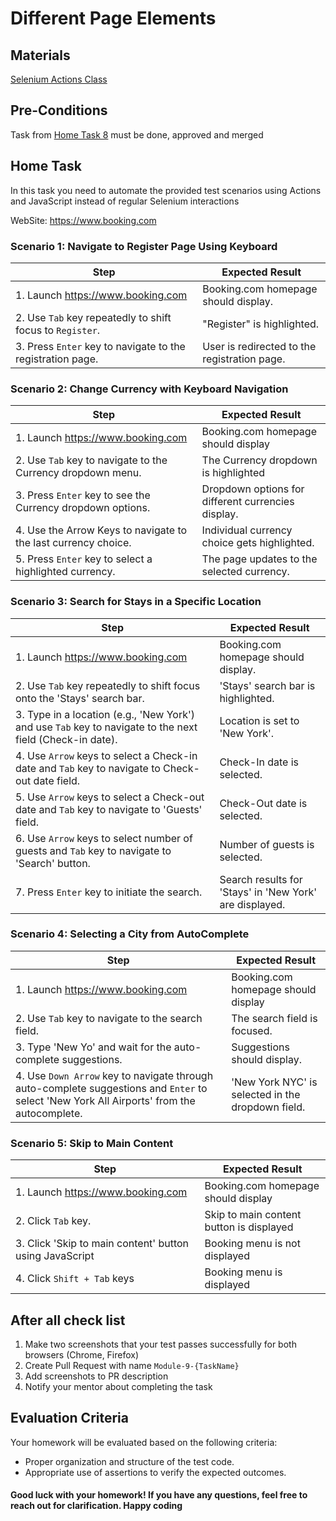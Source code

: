 # Different Page Elements

## Materials

[Selenium Actions Class](https://toolsqa.com/selenium-webdriver/actions-class-in-selenium/)

## Pre-Conditions

Task from [Home Task 8](../Module8_Waits_Booking/Hometask.md) must be done, approved and merged

## Home Task

In this task you need to automate the provided test scenarios using Actions and JavaScript instead of regular Selenium
interactions

WebSite: <https://www.booking.com>

### Scenario 1: Navigate to Register Page Using Keyboard

| Step                                                        | Expected Result                                                     |
|-------------------------------------------------------------|---------------------------------------------------------------------|
| 1. Launch <https://www.booking.com>                           | Booking.com homepage should display.                                |
| 2. Use `Tab` key repeatedly to shift focus to `Register`.   | "Register" is highlighted.                                          |
| 3. Press `Enter` key to navigate to the registration page.  | User is redirected to the registration page.                        |

### Scenario 2: Change Currency with Keyboard Navigation

| Step                                                           | Expected Result                                    |
|----------------------------------------------------------------|----------------------------------------------------|
| 1. Launch <https://www.booking.com>                              | Booking.com homepage should display                |
| 2. Use `Tab` key to navigate to the Currency dropdown menu.    | The Currency dropdown is highlighted               |
| 3. Press `Enter` key to see the Currency dropdown options.     | Dropdown options for different currencies display. |
| 4. Use the Arrow Keys to navigate to the last currency choice. | Individual currency choice gets highlighted.       |
| 5. Press `Enter` key to select a highlighted currency.         | The page updates to the selected currency.         |

### Scenario 3: Search for Stays in a Specific Location

| Step                                                                                                      | Expected Result                                         |
|-----------------------------------------------------------------------------------------------------------|---------------------------------------------------------|
| 1. Launch <https://www.booking.com>                                                                         | Booking.com homepage should display.                    |
| 2. Use `Tab` key repeatedly to shift focus onto the 'Stays' search bar.                                   | 'Stays' search bar is highlighted.                      |
| 3. Type in a location (e.g., 'New York') and use `Tab` key to navigate to the next field (Check-in date). | Location is set to 'New York'.                          |
| 4. Use `Arrow` keys to select a Check-in date and `Tab` key to navigate to Check-out date field.          | Check-In date is selected.                              |
| 5. Use `Arrow` keys to select a Check-out date and `Tab` key to navigate to 'Guests' field.               | Check-Out date is selected.                             |
| 6. Use `Arrow` keys to select number of guests and `Tab` key to navigate to 'Search' button.              | Number of guests is selected.                           |
| 7. Press `Enter` key to initiate the search.                                                              | Search results for 'Stays' in 'New York' are displayed. |

### Scenario 4: Selecting a City from AutoComplete

| Step                                                                                                                                         | Expected Result                                   |
|----------------------------------------------------------------------------------------------------------------------------------------------|---------------------------------------------------|
| 1. Launch <https://www.booking.com>                                                                                                            | Booking.com homepage should display               |
| 2. Use `Tab` key to navigate to the search field.                                                                                            | The search field is focused.                      |
| 3. Type 'New Yo' and wait for the auto-complete suggestions.                                                                                 | Suggestions should display.                       |
| 4. Use `Down Arrow` key to navigate through auto-complete suggestions and `Enter` to select 'New York All Airports' from the autocomplete.   | 'New York NYC' is selected in the dropdown field. |

### Scenario 5: Skip to Main Content

| Step                                                    | Expected Result                          |
|---------------------------------------------------------|------------------------------------------|
| 1. Launch <https://www.booking.com>                       | Booking.com homepage should display      |
| 2. Click `Tab` key.                                     | Skip to main content button is displayed |
| 3. Click 'Skip to main content' button using JavaScript | Booking menu is not displayed            |
| 4. Click `Shift + Tab` keys                             | Booking menu is displayed                |

## After all check list

1. Make two screenshots that your test passes successfully for both browsers (Chrome, Firefox)
2. Create Pull Request with name `Module-9-{TaskName}`
3. Add screenshots to PR description
4. Notify your mentor about completing the task

## Evaluation Criteria

Your homework will be evaluated based on the following criteria:

- Proper organization and structure of the test code.
- Appropriate use of assertions to verify the expected outcomes.

#### Good luck with your homework! If you have any questions, feel free to reach out for clarification. Happy coding
